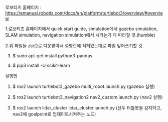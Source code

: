 로보티즈 홈페이지 : https://emanual.robotis.com/docs/en/platform/turtlebot3/overview/#overview

1.로보티즈 홈페이지에서 quick start guide, simulation에서 gazebo simulation, SLAM simulation, navigation simulation에서 시키는거 다 따라할 것.(humble)

2.위 파일들 zip으로 다운받아서 설명란에 적혀있는대로 파일 덮어쓰기할 것.

3.  $ sudo apt-get install python3-pandas

4.  $ pip3 install -U scikit-learn

실행법

1.  $ ros2 launch turtlebot3_gazebo multi_robot.launch.py (gazebo 실행)

2.  $ ros2 launch turtlebot3_navigation2 nav2_custom.launch.py (nav2 실행)

3.  $ ros2 launch lidar_cluster lidar_cluster.launch.py (선두 터틀봇을 감지하고, nav2에 goalpoint로 업데이트시켜주는 노드)
